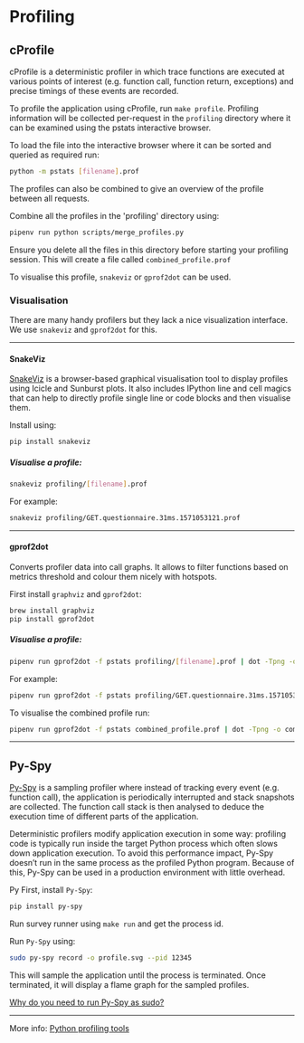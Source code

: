 # Profiling

## cProfile
cProfile is a deterministic profiler in which trace functions are executed at various points of interest (e.g. function call, function return, exceptions) and precise timings of these events are recorded.

To profile the application using cProfile, run `make profile`. 
Profiling information will be collected per-request in the `profiling` directory where it can be examined using the pstats interactive browser.

To load the file into the interactive browser where it can be sorted and queried as required run:
```bash
python -m pstats [filename].prof
```

The profiles can also be combined to give an overview of the profile between all requests.

Combine all the profiles in the 'profiling' directory using:
```bash
pipenv run python scripts/merge_profiles.py
```
Ensure you delete all the files in this directory before starting your profiling session.
This will create a file called `combined_profile.prof`

To visualise this profile, `snakeviz` or `gprof2dot` can be used.


### Visualisation
There are many handy profilers but they lack a nice visualization interface. We use `snakeviz` and `gprof2dot` for this.

---

#### SnakeViz
[SnakeViz](https://jiffyclub.github.io/snakeviz/#snakeviz) is a browser-based graphical visualisation tool to display profiles using Icicle and Sunburst plots. 
It also includes IPython line and cell magics that can help to directly profile single line or code blocks and then visualise them. 

Install using:
```bash
pip install snakeviz
```
##### Visualise a profile:
```bash
snakeviz profiling/[filename].prof
```
For example:
```bash
snakeviz profiling/GET.questionnaire.31ms.1571053121.prof
```

---

#### gprof2dot
Converts profiler data into call graphs. It allows to filter functions based on metrics threshold and colour them nicely with hotspots.

First install `graphviz` and `gprof2dot`:
```bash
brew install graphviz
pip install gprof2dot
```
##### Visualise a profile:
```bash
pipenv run gprof2dot -f pstats profiling/[filename].prof | dot -Tpng -o output.png
```
For example:
```bash
pipenv run gprof2dot -f pstats profiling/GET.questionnaire.31ms.1571053121.prof | dot -Tpng -o profile.png
```
To visualise the combined profile run:
```bash
pipenv run gprof2dot -f pstats combined_profile.prof | dot -Tpng -o combined_profile.png
```

---

## Py-Spy
[Py-Spy](https://github.com/benfred/py-spy) is a sampling profiler where instead of tracking every event (e.g. function call), the application is periodically interrupted and stack snapshots are collected. 
The function call stack is then analysed to deduce the execution time of different parts of the application. 

Deterministic profilers modify application execution in some way: profiling code is typically run inside the target Python process which often slows down application execution. 
To avoid this performance impact, Py-Spy doesn’t run in the same process as the profiled Python program. Because of this, Py-Spy can be used in a production environment with little overhead.

Py
First, install `Py-Spy`:
```bash
pip install py-spy
```

Run survey runner using `make run` and get the process id.

Run `Py-Spy` using:
```bash
sudo py-spy record -o profile.svg --pid 12345
```
This will sample the application until the process is terminated. Once terminated, it will display a flame graph for the sampled profiles.

[Why do you need to run Py-Spy as sudo?](https://github.com/benfred/py-spy#when-do-you-need-to-run-as-sudo)

---

More info: [Python profiling tools](http://pramodkumbhar.com/2019/05/summary-of-python-profiling-tools-part-i/)
